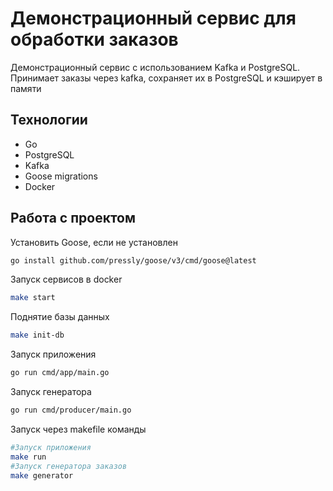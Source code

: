 # Демонстрационный сервис для обработки заказов
Демонстрационный сервис с использованием Kafka и PostgreSQL. Принимает заказы через kafka, сохраняет их в PostgreSQL и кэширует в памяти

## Технологии
- Go
- PostgreSQL
- Kafka
- Goose migrations
- Docker

## Работа с проектом
Установить Goose, если не установлен
```bash
go install github.com/pressly/goose/v3/cmd/goose@latest
```
Запуск сервисов в docker
```bash
make start
```
Поднятие базы данных
```bash
make init-db
```
Запуск приложения
```bash
go run cmd/app/main.go
```
Запуск генератора 
```bash
go run cmd/producer/main.go
```
Запуск через makefile команды
```bash
#Запуск приложения
make run
#Запуск генератора заказов
make generator
```
